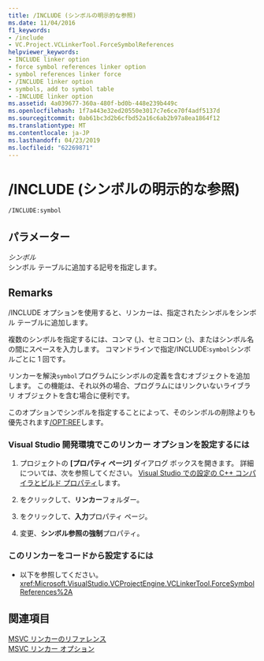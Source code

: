 ```yaml
---
title: /INCLUDE (シンボルの明示的な参照)
ms.date: 11/04/2016
f1_keywords:
- /include
- VC.Project.VCLinkerTool.ForceSymbolReferences
helpviewer_keywords:
- INCLUDE linker option
- force symbol references linker option
- symbol references linker force
- /INCLUDE linker option
- symbols, add to symbol table
- -INCLUDE linker option
ms.assetid: 4a039677-360a-480f-bd0b-448e239b449c
ms.openlocfilehash: 1f7a443e32ed20550e3017c7e6ce70f4adf5137d
ms.sourcegitcommit: 0ab61bc3d2b6cfbd52a16c6ab2b97a8ea1864f12
ms.translationtype: MT
ms.contentlocale: ja-JP
ms.lasthandoff: 04/23/2019
ms.locfileid: "62269871"
---
```

# <a name="include-force-symbol-references"></a>/INCLUDE (シンボルの明示的な参照)

```
/INCLUDE:symbol
```

## <a name="parameters"></a>パラメーター

*シンボル*<br/>
シンボル テーブルに追加する記号を指定します。

## <a name="remarks"></a>Remarks

/INCLUDE オプションを使用すると、リンカーは、指定されたシンボルをシンボル テーブルに追加します。

複数のシンボルを指定するには、コンマ (,)、セミコロン (;)、またはシンボル名の間にスペースを入力します。 コマンドラインで指定/INCLUDE:`symbol`シンボルごとに 1 回です。

リンカーを解決`symbol`プログラムにシンボルの定義を含むオブジェクトを追加します。 この機能は、それ以外の場合、プログラムにはリンクいないライブラリ オブジェクトを含む場合に便利です。

このオプションでシンボルを指定することによって、そのシンボルの削除よりも優先されます[/OPT:REF](opt-optimizations.md)します。

### <a name="to-set-this-linker-option-in-the-visual-studio-development-environment"></a>Visual Studio 開発環境でこのリンカー オプションを設定するには

1. プロジェクトの **[プロパティ ページ]** ダイアログ ボックスを開きます。 詳細については、次を参照してください。 [Visual Studio での設定の C++ コンパイラとビルド プロパティ](../working-with-project-properties.md)します。

1. をクリックして、**リンカー**フォルダー。

1. をクリックして、**入力**プロパティ ページ。

1. 変更、**シンボル参照の強制**プロパティ。

### <a name="to-set-this-linker-option-programmatically"></a>このリンカーをコードから設定するには

- 以下を参照してください。<xref:Microsoft.VisualStudio.VCProjectEngine.VCLinkerTool.ForceSymbolReferences%2A>

## <a name="see-also"></a>関連項目

[MSVC リンカーのリファレンス](linking.md)<br/>
[MSVC リンカー オプション](linker-options.md)
